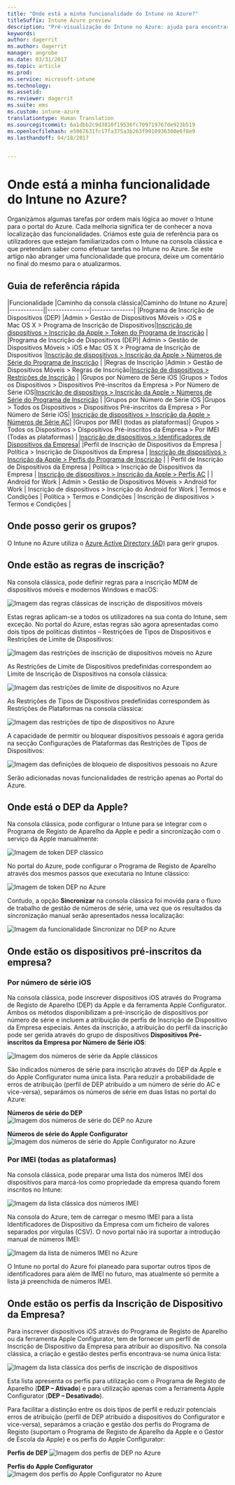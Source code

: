 ```yaml
---
title: "Onde está a minha funcionalidade do Intune no Azure?"
titleSuffix: Intune Azure preview
description: "Pré-visualização do Intune no Azure: ajuda para encontrar funcionalidades do Intune na consola do Azure."
keywords: 
author: dagerrit
ms.author: dagerrit
manager: angrobe
ms.date: 03/31/2017
ms.topic: article
ms.prod: 
ms.service: microsoft-intune
ms.technology: 
ms.assetid: 
ms.reviewer: dagerrit
ms.suite: ems
ms.custom: intune-azure
translationtype: Human Translation
ms.sourcegitcommit: 6a1dbb2c9d3810f19536fc709719767de923b519
ms.openlocfilehash: e5067631fc17fa375a3b263f9910936300e6f8e9
ms.lasthandoff: 04/18/2017


---
```

# <a name="where-did-my-intune-feature-go-in-azure"></a>Onde está a minha funcionalidade do Intune no Azure?
Organizámos algumas tarefas por ordem mais lógica ao mover o Intune para o portal do Azure. Cada melhoria significa ter de conhecer a nova localização das funcionalidades. Criámos este guia de referência para os utilizadores que estejam familiarizados com o Intune na consola clássica e que pretendam saber como efetuar tarefas no Intune no Azure. Se este artigo não abranger uma funcionalidade que procura, deixe um comentário no final do mesmo para o atualizarmos.
## <a name="quick-reference-guide"></a>Guia de referência rápida
|Funcionalidade |Caminho da consola clássica|Caminho do Intune no Azure| |------------||---------------|---------------|
|Programa de Inscrição de Dispositivos (DEP) |Admin > Gestão de Dispositivos Móveis > iOS e Mac OS X > Programa de Inscrição de Dispositivos|[Inscrição de dispositivos > Inscrição da Apple > Token do Programa de Inscrição](#where-did-apple-dep-go) |
|Programa de Inscrição de Dispositivos (DEP)| Admin > Gestão de Dispositivos Móveis > iOS e Mac OS X > Programa de Inscrição de Dispositivos |[Inscrição de dispositivos > Inscrição da Apple > Números de Série do Programa de Inscrição](#where-did-apple-dep-go) |
|Regras de Inscrição |Admin > Gestão de Dispositivos Móveis > Regras de Inscrição|[Inscrição de dispositivos > Restrições de Inscrição](#where-did-enrollment-rules-go) |
|Grupos por Número de Série iOS |Grupos > Todos os Dispositivos > Dispositivos Pré-inscritos da Empresa > Por Número de Série iOS|[Inscrição de dispositivos > Inscrição da Apple > Números de Série do Programa de Inscrição](#where-did-corporate-pre-enrolled-devices-go) |
|Grupos por Número de Série iOS |Grupos > Todos os Dispositivos > Dispositivos Pré-inscritos da Empresa > Por Número de Série iOS| [Inscrição de dispositivos > Inscrição da Apple > Números de Série AC](#where-did-corporate-pre-enrolled-devices-go)|
|Grupos por IMEI (todas as plataformas)| Grupos > Todos os Dispositivos > Dispositivos Pré-inscritos da Empresa > Por IMEI (Todas as plataformas) | [Inscrição de dispositivos > Identificadores de Dispositivos da Empresa](#by-imei-all-platforms)|
|Perfil de Inscrição de Dispositivos da Empresa | Política > Inscrição de Dispositivos da Empresa | [Inscrição de dispositivos > Inscrição da Apple > Perfis do Programa de Inscrição](#where-did-corporate-pre-enrolled-devices-go) |
| Perfil de Inscrição de Dispositivos da Empresa | Política > Inscrição de Dispositivos da Empresa | [ Inscrição de dispositivos > Inscrição da Apple > Perfis AC](#where-did-corporate-pre-enrolled-devices-go) |
| Android for Work | Admin > Gestão de Dispositivos Móveis > Android for Work | Inscrição de dispositivos > Inscrição do Android for Work | Termos e Condições | Política > Termos e Condições | Inscrição de dispositivos > Termos e Condições |


## <a name="where-do-i-manage-groups"></a>Onde posso gerir os grupos?
O Intune no Azure utiliza o [Azure Active Directory (AD)](https://docs.microsoft.com/azure/active-directory/active-directory-groups-create-azure-portal) para gerir grupos.

## <a name="where-did-enrollment-rules-go"></a>Onde estão as regras de inscrição?
Na consola clássica, pode definir regras para a inscrição MDM de dispositivos móveis e modernos Windows e macOS:

![Imagem das regras clássicas de inscrição de dispositivos móveis](./media/ui-changes/01-classic-rules.png)

Estas regras aplicam-se a todos os utilizadores na sua conta do Intune, sem exceção. No portal do Azure, estas regras são agora apresentadas como dois tipos de políticas distintos – Restrições de Tipos de Dispositivos e Restrições de Limite de Dispositivos:

![Imagem das restrições de inscrição de dispositivos móveis no Azure](./media/ui-changes/02-azure-enroll-restrictions.png)

As Restrições de Limite de Dispositivos predefinidas correspondem ao Limite de Inscrição de Dispositivos na consola clássica:

![Imagem das restrições de limite de dispositivos no Azure](./media/ui-changes/03-azure-device-limit.png)

As Restrições de Tipos de Dispositivos predefinidas correspondem às Restrições de Plataformas na consola clássica:

![Imagem das restrições de tipo de dispositivos no Azure](./media/ui-changes/04-azure-platform-restrictions.png)

A capacidade de permitir ou bloquear dispositivos pessoais é agora gerida na secção Configurações de Plataformas das Restrições de Tipos de Dispositivos:

![Imagem das definições de bloqueio de dispositivos pessoais no Azure](./media/ui-changes/05-azure-personal-block.png)

Serão adicionadas novas funcionalidades de restrição apenas ao Portal do Azure.

## <a name="where-did-apple-dep-go"></a>Onde está o DEP da Apple?
Na consola clássica, pode configurar o Intune para se integrar com o Programa de Registo de Aparelho da Apple e pedir a sincronização com o serviço da Apple manualmente:

![Imagem de token DEP clássico](./media/ui-changes/06-classic-dep-token.png)

No portal do Azure, pode configurar o Programa de Registo de Aparelho através dos mesmos passos que executaria no Intune clássico:

![Imagem de token DEP no Azure](./media/ui-changes/07-azure-dep-token.png)

Contudo, a opção **Sincronizar** na consola clássica foi movida para o fluxo de trabalho de gestão de números de série, uma vez que os resultados da sincronização manual serão apresentados nessa localização:

![Imagem da funcionalidade Sincronizar no DEP no Azure](./media/ui-changes/08-azure-dep-sync.png)

## <a name="where-did-corporate-pre-enrolled-devices-go"></a>Onde estão os dispositivos pré-inscritos da empresa?
### <a name="by-ios-serial-number"></a>Por número de série iOS
Na consola clássica, pode inscrever dispositivos iOS através do Programa de Registo de Aparelho (DEP) da Apple e da ferramenta Apple Configurator. Ambos os métodos disponibilizam a pré-inscrição de dispositivos por número de série e incluem a atribuição de perfis de Inscrição de Dispositivo da Empresa especiais. Antes da inscrição, a atribuição do perfil da inscrição pode ser gerida através do grupo de dispositivos **Dispositivos Pré-inscritos da Empresa por Número de Série iOS**:

![Imagem dos números de série da Apple clássicos](./media/ui-changes/09-classic-apple-serials.png)

São indicados números de série para inscrição através do DEP da Apple e do Apple Configurator numa única lista. Para reduzir a probabilidade de erros de atribuição (perfil de DEP atribuído a um número de série do AC e vice-versa), separámos os números de série em duas listas no portal do Azure:

**Números de série do DEP**
![Imagem dos números de série do DEP no Azure](./media/ui-changes/10-azure-dep-serials.png)

**Números de série do Apple Configurator**
![Imagem dos números de série do Apple Configurator no Azure](./media/ui-changes/11-azure-ac-serials.png)

### <a name="by-imei-all-platforms"></a>Por IMEI (todas as plataformas)

Na consola clássica, pode preparar uma lista dos números IMEI dos dispositivos para marcá-los como propriedade da empresa quando forem inscritos no Intune:

![Imagem da lista clássica dos números IMEI](./media/ui-changes/12-classic-corp-imei.png)

Na consola do Azure, tem de carregar o mesmo IMEI para a lista Identificadores de Dispositivo da Empresa com um ficheiro de valores separados por vírgulas (CSV). O novo portal não irá suportar a introdução manual de números IMEI:

![Imagem da lista de números IMEI no Azure](./media/ui-changes/13-azure-corp-imei.png)

O Intune no portal do Azure foi planeado para suportar outros tipos de identificadores para além de IMEI no futuro, mas atualmente só permite a lista já preenchida de números IMEI.

## <a name="where-did-corporate-device-enrollment-profiles-go"></a>Onde estão os perfis da Inscrição de Dispositivo da Empresa?
Para inscrever dispositivos iOS através do Programa de Registo de Aparelho ou da ferramenta Apple Configurator, tem de fornecer um perfil de Inscrição de Dispositivo da Empresa para atribuir ao dispositivo. Na consola clássica, a criação e gestão destes perfis encontrava-se numa única lista:

![Imagem da lista clássica dos perfis de inscrição de dispositivos](./media/ui-changes/14-classic-corp-profiles.png)

Esta lista apresenta os perfis para utilização com o Programa de Registo de Aparelho (**DEP – Ativado**) e para utilização apenas com a ferramenta Apple Configurator (**DEP – Desativado**).

Para facilitar a distinção entre os dois tipos de perfil e reduzir potenciais erros de atribuição (perfil de DEP atribuído a dispositivos do Configurator e vice-versa), separámos a criação e gestão dos perfis do Programa de Registo (suportam o Programa de Registo de Aparelho da Apple e o Gestor de Escola da Apple) e os perfis do Apple Configurator:

**Perfis de DEP**
![Imagem dos perfis de DEP no Azure](./media/ui-changes/15-azure-dep-profiles.png)

**Perfis do Apple Configurator**
![Imagem dos perfis do Apple Configurator no Azure](./media/ui-changes/16-azure-ac-profiles.png)

